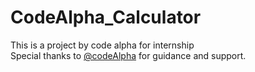 # CodeAlpha_Calculator
This is a project by code alpha for internship\
Special thanks to [@codeAlpha](https://github.com/shivamcoder383) for guidance and support.
